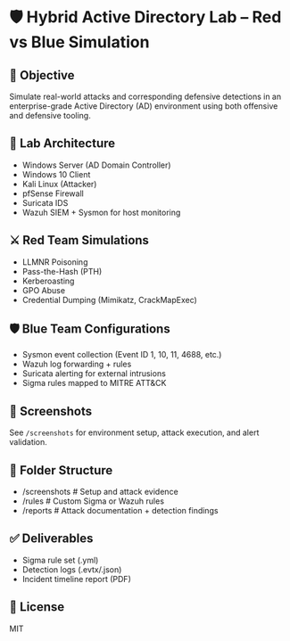 # 🛡️ Hybrid Active Directory Lab – Red vs Blue Simulation

## 🎯 Objective
Simulate real-world attacks and corresponding defensive detections in an enterprise-grade Active Directory (AD) environment using both offensive and defensive tooling.

## 🧱 Lab Architecture
- Windows Server (AD Domain Controller)
- Windows 10 Client
- Kali Linux (Attacker)
- pfSense Firewall
- Suricata IDS
- Wazuh SIEM + Sysmon for host monitoring

## ⚔️ Red Team Simulations
- LLMNR Poisoning
- Pass-the-Hash (PTH)
- Kerberoasting
- GPO Abuse
- Credential Dumping (Mimikatz, CrackMapExec)

## 🛡️ Blue Team Configurations
- Sysmon event collection (Event ID 1, 10, 11, 4688, etc.)
- Wazuh log forwarding + rules
- Suricata alerting for external intrusions
- Sigma rules mapped to MITRE ATT&CK

## 📸 Screenshots
See `/screenshots` for environment setup, attack execution, and alert validation.

## 📂 Folder Structure
- /screenshots    # Setup and attack evidence
- /rules          # Custom Sigma or Wazuh rules
- /reports        # Attack documentation + detection findings

## ✅ Deliverables
- Sigma rule set (.yml)
- Detection logs (.evtx/.json)
- Incident timeline report (PDF)

## 📝 License
MIT
